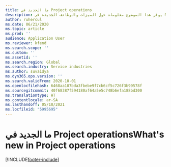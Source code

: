 ```yaml
---
title: ما الجديد في Project operations
description: يوفر هذا الموضوع معلومات حول الميزات والوظائف الجديدة في Microsoft Dynamics 365 Project operations.
author: ruhercul
ms.date: 06/21/2020
ms.topic: article
ms.prod: ''
audience: Application User
ms.reviewer: kfend
ms.search.scope: ''
ms.custom: ''
ms.assetid: ''
ms.search.region: Global
ms.search.industry: Service industries
ms.author: suvaidya
ms.dyn365.ops.version: ''
ms.search.validFrom: 2020-10-01
ms.openlocfilehash: 6468aa107bda3fbebe9f7cb6cf5c726f3b99578f
ms.sourcegitcommit: 40f68387f594180af64a5e5c748b6efa188bd300
ms.translationtype: HT
ms.contentlocale: ar-SA
ms.lasthandoff: 05/10/2021
ms.locfileid: "5995695"
---
```

# <a name="whats-new-in-project-operations"></a><span data-ttu-id="829a7-103">ما الجديد في Project operations</span><span class="sxs-lookup"><span data-stu-id="829a7-103">What's new in Project operations</span></span>


[!INCLUDE[footer-include](../includes/footer-banner.md)]
